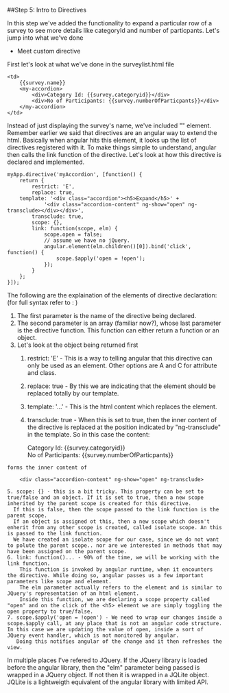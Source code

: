 ##Step 5: Intro to Directives

In this step we've added the functionality to expand a particular row of a survey to see more details like categoryId and number of particpants.
Let's jump into what we've done

* Meet custom directive

First let's look at what we've done in the surveylist.html file

    <td>
        {{survey.name}}
        <my-accordion>
            <div>Category Id: {{survey.categoryid}}</div>
            <div>No of Participants: {{survey.numberOfParticpants}}</div>                        
        </my-accordion>
    </td>

Instead of just displaying the survey's name, we've included "<my-accordian>" element. Remember earlier we said that directives are an angular way to extend the html. 
Basically when angular hits this element, it looks up the list of directives registered with it. To make things simple to understand, angular then calls the link function of the directive.
Let's look at how this directive is declared and implemented.

    myApp.directive('myAccordion', [function() {
        return {
            restrict: 'E',
            replace: true,
      	template: '<div class="accordion"><h5>Expand</h5>' +
                '<div class="accordion-content" ng-show="open" ng-transclude></div></div>',
            transclude: true,
            scope: {},
            link: function(scope, elm) {
                scope.open = false;
                // assume we have no jQuery.
                angular.element(elm.children()[0]).bind('click', function() {
                    scope.$apply('open = !open');
                });
            }
        };
    }]);

The following are the explaination of the elements of directive declaration:
(for full syntax refer to : )
  1. The first parameter is the name of the directive being declared.
  2. The second parameter is an array (familiar now?), whose last parameter is the directive function.
     This function can either return a function or an object.
  3. Let's look at the object being returned first
     1. restrict: 'E' - This is a way to telling angular that this directive can only be used as an element. Other options are A and C for attribute and class.
     2. replace: true - By this we are indicating that the element should be replaced totally by our template.
     3. template: '...' - This is the html content which replaces the <my-accordian> element.
     4. transclude: true - When this is set to true, then the inner content of the directive is replaced at the position indicated by "ng-transclude" in the template.
        So in this case the content:

          <div>Category Id: {{survey.categoryid}}</div>
          <div>No of Participants: {{survey.numberOfParticpants}}</div>                        

    forms the inner content of 

        <div class="accordion-content" ng-show="open" ng-transclude>
        
    5. scope: {} - this is a bit tricky. This property can be set to true/false and an object. If it is set to true, then a new scope inherited by the parent scope is created for this directive.
      If this is false, then the scope passed to the link function is the parent scope.
      If an object is assigned ot this, then a new scope which doesn't enherit from any other scope is created, called isolate scope. An this is passed to the link function.
      We have created an isolate scope for our case, since we do not want to polute the parent scope.. nor are we interested in methods that may have been assigned on the parent scope.
    6. link: function()... - 90% of the time, we will be working with the link function.
        This function is invoked by angular runtime, when it encounters the directive. While doing so, angular passes us a few important parameters like scope and element.
        The elm parameter actually refers to the element and is similar to JQuery's representation of an html element.
        Inside this function, we are declaring a scope property called "open" and on the click of the <h5> element we are simply toggling the open property to true/false.
    7. scope.$apply('open = !open') - We need to wrap our changes inside a scope.$apply call, at any place that is not an angular code structure. In this case we are updating the value of open, inside a sort of JQuery event handler, which is not monitored by angular.
       Doing this notifies angular of the change and it then refreshes the view.
       
In multiple places I've refered to JQuery. If the JQuery library is loaded before the angular library, then the "elm" parameter being passed is wrapped in a JQuery object. If not then it is wrapped in a JQLite object.
JQLite is a lightweigth equivalent of the angular library with limited API.
    
    
